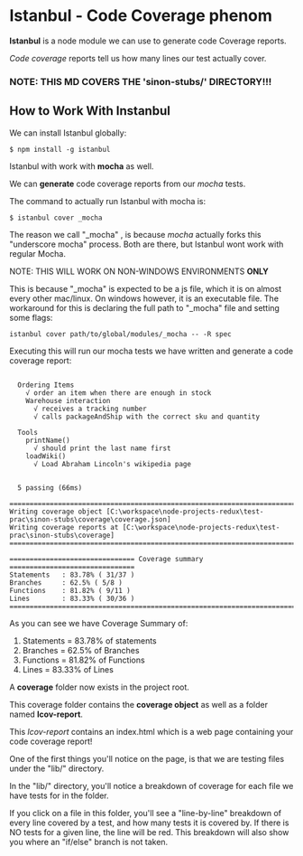 Istanbul - Code Coverage phenom
===============================

**Istanbul** is a node module we can use to generate
code Coverage reports.

_Code coverage_ reports tell us how many lines our
test actually cover.

### NOTE: THIS MD COVERS THE 'sinon-stubs/' DIRECTORY!!!

How to Work With Instanbul
--------------------------

We can install Istanbul globally:

`$ npm install -g istanbul`

Istanbul with work with **mocha** as well.

We can **generate** code coverage reports from our _mocha_
tests.

The command to actually run Istanbul with mocha is:

`$ istanbul cover _mocha`

The reason we call "\_mocha" , is because _mocha_ actually
forks this "underscore mocha" process. Both are there, but
Istanbul wont work with regular Mocha.

NOTE: THIS WILL WORK ON NON-WINDOWS ENVIRONMENTS **ONLY**

This is because "\_mocha" is expected to be a js file, which
it is on almost every other mac/linux. On windows however,
it is an executable file. The workaround for this is
declaring the full path to "\_mocha" file and setting
some flags:

`istanbul cover path/to/global/modules/_mocha -- -R spec`

Executing this will run our mocha tests we have written and
generate a code coverage report:

```

  Ordering Items
    √ order an item when there are enough in stock
    Warehouse interaction
      √ receives a tracking number
      √ calls packageAndShip with the correct sku and quantity

  Tools
    printName()
      √ should print the last name first
    loadWiki()
      √ Load Abraham Lincoln's wikipedia page


  5 passing (66ms)

=============================================================================
Writing coverage object [C:\workspace\node-projects-redux\test-prac\sinon-stubs\coverage\coverage.json]
Writing coverage reports at [C:\workspace\node-projects-redux\test-prac\sinon-stubs\coverage]
=============================================================================

=============================== Coverage summary ===============================
Statements   : 83.78% ( 31/37 )
Branches     : 62.5% ( 5/8 )
Functions    : 81.82% ( 9/11 )
Lines        : 83.33% ( 30/36 )
================================================================================

```

As you can see we have Coverage Summary of:

1. Statements =  83.78% of statements
2. Branches = 62.5% of Branches
3. Functions = 81.82% of Functions
4. Lines = 83.33% of Lines

A **coverage** folder now exists in the project root.

This coverage folder contains the **coverage object** as
well as a folder named **lcov-report**.

This _lcov-report_ contains an index.html which is a web page
containing your code coverage report!

One of the first things you'll notice on the page, is that
we are testing files under the "lib/" directory.

In the "lib/" directory, you'll notice a breakdown of coverage
for each file we have tests for in the folder.

If you click on a file in this folder, you'll see a
"line-by-line" breakdown of every line covered by a test, and
how many tests it is covered by. If there is NO tests for a
given line, the line will be red. This breakdown will also
show you where an "if/else" branch is not taken. 
